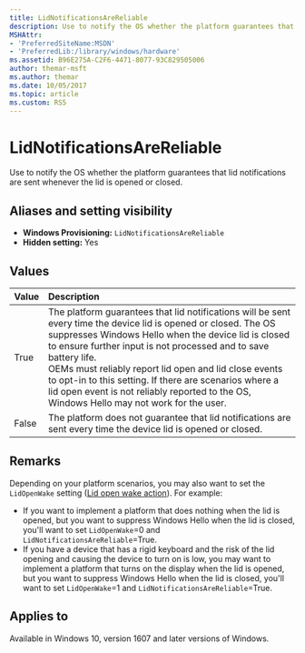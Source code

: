 ```yaml
---
title: LidNotificationsAreReliable
description: Use to notify the OS whether the platform guarantees that lid notifications are sent whenever the lid is opened or closed.
MSHAttr:
- 'PreferredSiteName:MSDN'
- 'PreferredLib:/library/windows/hardware'
ms.assetid: B96E275A-C2F6-4471-8077-93C829505006
author: themar-msft
ms.author: themar
ms.date: 10/05/2017
ms.topic: article
ms.custom: RS5
---
```

# LidNotificationsAreReliable

Use to notify the OS whether the platform guarantees that lid notifications are sent whenever the lid is opened or closed.

## Aliases and setting visibility

* **Windows Provisioning:** `LidNotificationsAreReliable`
* **Hidden setting:** Yes

## Values

| Value                 | Description                                    |
|:----------------------|:-----------------------------------------------|
| True                  | The platform guarantees that lid notifications will be sent every time the device lid is opened or closed. The OS suppresses Windows Hello when the device lid is closed to ensure further input is not processed and to save battery life.<br/>OEMs must reliably report lid open and lid close events to opt-in to this setting. If there are scenarios where a lid open event is not reliably reported to the OS, Windows Hello may not work for the user.      |
| False                 | The platform does not guarantee that lid notifications are sent every time the device lid is opened or closed. |

## Remarks

Depending on your platform scenarios, you may also want to set the `LidOpenWake` setting ([Lid open wake action](lid-open-wake-action.md)). For example:

* If you want to implement a platform that does nothing when the lid is opened, but you want to suppress Windows Hello when the lid is closed, you'll want to set `LidOpenWake`=0 and `LidNotificationsAreReliable`=True.
* If you have a device that has a rigid keyboard and the risk of the lid opening and causing the device to turn on is low, you may want to implement a platform that turns on the display when the lid is opened, but you want to suppress Windows Hello when the lid is closed, you'll want to set `LidOpenWake`=1 and `LidNotificationsAreReliable`=True.

## Applies to

Available in Windows 10, version 1607 and later versions of Windows.
